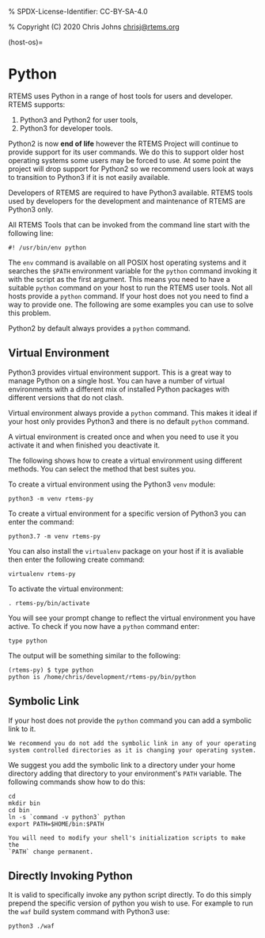 % SPDX-License-Identifier: CC-BY-SA-4.0

% Copyright (C) 2020 Chris Johns <chrisj@rtems.org>

(host-os)=

# Python

RTEMS uses Python in a range of host tools for users and
developer. RTEMS supports:

1. Python3 and Python2 for user tools,
2. Python3 for developer tools.

Python2 is now **end of life** however the RTEMS Project will continue to
provide support for its user commands. We do this to support older host
operating systems some users may be forced to use. At some point the
project will drop support for Python2 so we recommend users look at ways to
transition to Python3 if it is not easily available.

Developers of RTEMS are required to have Python3 available. RTEMS tools used
by developers for the development and maintenance of RTEMS are Python3 only.

All RTEMS Tools that can be invoked from the command line start with the
following line:

```
#! /usr/bin/env python
```

The `env` command is available on all POSIX host operating systems and it
searches the `$PATH` environment variable for the `python` command invoking
it with the script as the first argument. This means you need to have a
suitable `python` command on your host to run the RTEMS user tools. Not all
hosts provide a `python` command. If your host does not you need to find a
way to provide one. The following are some examples you can use to solve this
problem.

Python2 by default always provides a `python` command.

## Virtual Environment

Python3 provides virtual environment support. This is a great way to manage
Python on a single host. You can have a number of virtual environments with a
different mix of installed Python packages with different versions that do not
clash.

Virtual environment always provide a `python` command. This makes it ideal
if your host only provides Python3 and there is no default `python` command.

A virtual environment is created once and when you need to use it you activate
it and when finished you deactivate it.

The following shows how to create a virtual environment using different
methods. You can select the method that best suites you.

To create a virtual environment using the Python3 `venv` module:

```none
python3 -m venv rtems-py
```

To create a virtual environment for a specific version of Python3 you
can enter the command:

```none
python3.7 -m venv rtems-py
```

You can also install the `virtualenv` package on your host if it is
avaliable then enter the following create command:

```none
virtualenv rtems-py
```

To activate the virtual environment:

```none
. rtems-py/bin/activate
```

You will see your prompt change to reflect the virtual environment you
have active. To check if you now have a `python` command enter:

```none
type python
```

The output will be something similar to the following:

```none
(rtems-py) $ type python
python is /home/chris/development/rtems-py/bin/python
```

## Symbolic Link

If your host does not provide the `python` command you can add a symbolic
link to it.

```{note}
We recommend you do not add the symbolic link in any of your operating
system controlled directories as it is changing your operating system.
```

We suggest you add the symbolic link to a directory under your home directory
adding that directory to your environment's `PATH` variable. The following
commands show how to do this:

```none
cd
mkdir bin
cd bin
ln -s `command -v python3` python
export PATH=$HOME/bin:$PATH
```

```{note}
You will need to modify your shell's initialization scripts to make the
`PATH` change permanent.
```

## Directly Invoking Python

It is valid to specifically invoke any python script directly. To do this
simply prepend the specific version of python you wish to use. For example to
run the `waf` build system command with Python3 use:

```none
python3 ./waf
```
